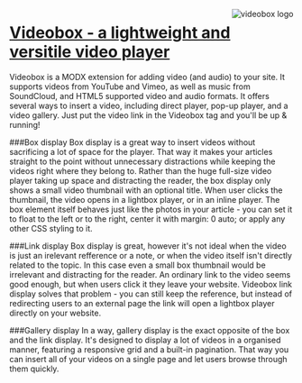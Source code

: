 <a href="https://cloud.githubusercontent.com/assets/4700881/10467953/b5fb0616-71fc-11e5-9847-0e2afd05ff1f.png" target="_blank"><img src="https://cloud.githubusercontent.com/assets/4700881/10467953/b5fb0616-71fc-11e5-9847-0e2afd05ff1f.png" alt="videobox logo" style="float: right; max-width: 200px;"></a>
# [Videobox - a lightweight and versitile video player](http://hitko.eu/videobox)
Videobox is a MODX extension for adding video (and audio) to your site. It supports videos from YouTube and Vimeo, as well as music from SoundCloud, and HTML5 supported video and audio formats. It offers several ways to insert a video, including direct player, pop-up player, and a video gallery. Just put the video link in the Videobox tag and you'll be up & running!

###Box display
Box display is a great way to insert videos without sacrificing a lot of space for the player. That way it makes your articles straight to the point without unnecessary distractions while keeping the videos right where they belong to. Rather than the huge full-size video player taking up space and distracting the reader, the box display only shows a small video thumbnail with an optional title. When user clicks the thumbnail, the video opens in a lightbox player, or in an inline player. The box element itself behaves just like the photos in your article - you can set it to float to the left or to the right, center it with margin: 0 auto; or apply any other CSS styling to it.

###Link display
Box display is great, however it's not ideal when the video is just an irelevant refference or a note, or when the video itself isn't directly related to the topic. In this case even a small box thumbnail would be irrelevant and distracting for the reader. An ordinary link to the video seems good enough, but when users click it they leave your website. Videobox link display solves that problem - you can still keep the reference, but instead of redirecting users to an external page the link will open a lightbox player directly on your website.

###Gallery display
In a way, gallery display is the exact opposite of the box and the link display. It's designed to display a lot of videos in a organised manner, featuring a responsive grid and a built-in pagination. That way you can insert all of your videos on a single page and let users browse through them quickly.